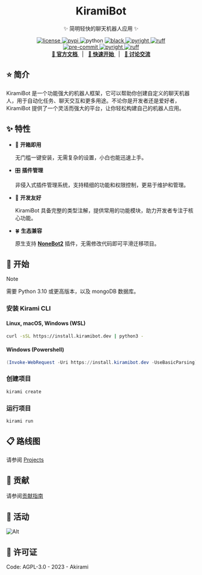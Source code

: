 
<div align="center">

# KiramiBot

✨ 简明轻快的聊天机器人应用 ✨

</div>

<p align="center">
  <a href="https://raw.githubusercontent.com/A-kirami/KiramiBot/master/LICENSE">
    <img src="https://img.shields.io/github/license/A-kirami/KiramiBot" alt="license">
  </a>
  <a href="https://pypi.python.org/pypi/kiramibot">
    <img src="https://img.shields.io/pypi/v/kiramibot?logo=python&logoColor=edb641" alt="pypi">
  </a>
  <img src="https://img.shields.io/badge/python-3.10+-blue?logo=python&logoColor=edb641" alt="python">
  <a href="https://github.com/psf/black">
    <img src="https://img.shields.io/badge/code%20style-black-000000.svg?logo=python&logoColor=edb641" alt="black">
  </a>
  <a href="https://github.com/Microsoft/pyright">
    <img src="https://img.shields.io/badge/types-pyright-797952.svg?logo=python&logoColor=edb641" alt="pyright">
  </a>
  <a href="https://github.com/astral-sh/ruff">
    <img src="https://img.shields.io/endpoint?url=https://raw.githubusercontent.com/charliermarsh/ruff/main/assets/badge/v2.json" alt="ruff">
  </a>
  <br />
  <a href="https://results.pre-commit.ci/latest/github/A-kirami/KiramiBot/main">
    <img src="https://results.pre-commit.ci/badge/github/A-kirami/KiramiBot/main.svg" alt="pre-commit" />
  </a>
  <a href="https://github.com/A-kirami/KiramiBot/actions/workflows/pyright.yml">
    <img src="https://github.com/A-kirami/KiramiBot/actions/workflows/pyright.yml/badge.svg?branch=main&event=push" alt="pyright">
  </a>
  <a href="https://github.com/A-kirami/KiramiBot/actions/workflows/ruff.yml">
    <img src="https://github.com/A-kirami/KiramiBot/actions/workflows/ruff.yml/badge.svg?branch=main&event=push" alt="ruff">
  </a>
  <br />
  <a href="https://kiramibot.dev" target="__blank">
    <strong>📖 官方文档</strong>
  </a>
  &nbsp;&nbsp;|&nbsp;&nbsp;
  <a href="https://kiramibot.dev/docs/guide/start/installation" target="__blank">
    <strong>🚀 快速开始</strong>
  </a>
  &nbsp;&nbsp;|&nbsp;&nbsp;
  <a href="https://qm.qq.com/q/7OD95ZDCMM" target="__blank">
    <strong>💬 讨论交流</strong>
  </a>
</p>

## ⭐️ 简介

KiramiBot 是一个功能强大的机器人框架，它可以帮助你创建自定义的聊天机器人，用于自动化任务、聊天交互和更多用途。不论你是开发者还是爱好者，KiramiBot 提供了一个灵活而强大的平台，让你轻松构建自己的机器人应用。

## ✨ 特性

- 🎁 **开箱即用**

  无门槛一键安装，无需复杂的设置，小白也能迅速上手。

- 🎛️ **插件管理**

  非侵入式插件管理系统，支持精细的功能和权限控制，更易于维护和管理。

- 🤝 **开发友好**

  KiramiBot 具备完整的类型注解，提供常用的功能模块，助力开发者专注于核心功能。

- 🍀 **生态兼容**

  原生支持 **[NoneBot2](https://v2.nonebot.dev/)** 插件，无需修改代码即可平滑迁移项目。

## 🚀 开始

> [!NOTE]
> 需要 Python 3.10 或更高版本，以及 mongoDB 数据库。

### 安装 Kirami CLI

#### Linux, macOS, Windows (WSL)

```bash
curl -sSL https://install.kiramibot.dev | python3 -
```

#### Windows (Powershell)

```powershell
(Invoke-WebRequest -Uri https://install.kiramibot.dev -UseBasicParsing).Content | py -
```

### 创建项目

```bash
kirami create
```

### 运行项目

```bash
kirami run
```

## 📋 路线图

请参阅 [Projects](https://github.com/users/A-kirami/projects/6)

## 🤝 贡献

请参阅[贡献指南](./.github/CONTRIBUTING.md)

## 🎊 活动

![Alt](https://repobeats.axiom.co/api/embed/4cdc60f22b220e807018a8e4a19226bb942f6331.svg "Repobeats analytics image")

## 📄 许可证

Code: AGPL-3.0 - 2023 - Akirami
